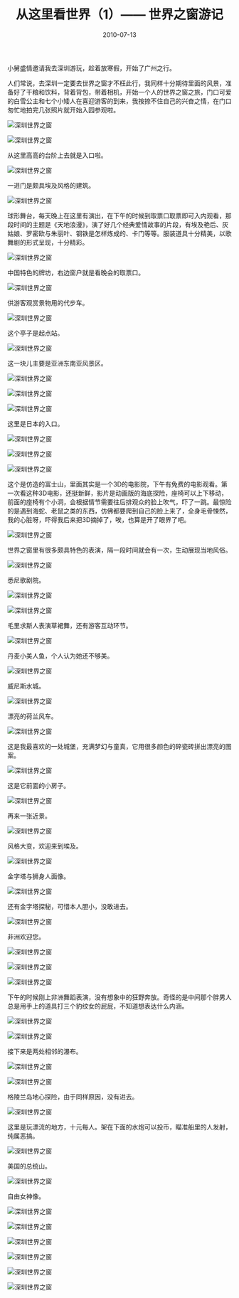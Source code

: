 ﻿---
title: "从这里看世界（1）——	世界之窗游记"
date: 2010-07-13
categories: 
  - "travels"
tags: 
  - "世界之窗"
  - "深圳"
---

小舅盛情邀请我去深圳游玩，趁着放寒假，开始了广州之行。

人们常说，去深圳一定要去世界之窗才不枉此行，我同样十分期待里面的风景，准备好了干粮和饮料，背着背包，带着相机，开始一个人的世界之窗之旅，门口可爱的白雪公主和七个小矮人在喜迎游客的到来，我按捺不住自己的兴奋之情，在门口匆忙地拍完几张照片就开始入园参观啦。

![深圳世界之窗](/images/5645988733_d1883fb763_z.jpg)<!--more-->

![深圳世界之窗](/images/5646553040_8cd0942a9a_z.jpg)

从这里高高的台阶上去就是入口啦。

![深圳世界之窗](/images/5645989683_a781c39e03_z.jpg)

一进门是颇具埃及风格的建筑。

![深圳世界之窗](/images/5645990069_5f86c1f2b7_z.jpg)

球形舞台，每天晚上在这里有演出，在下午的时候到取票口取票即可入内观看，那段时间的主题是《天地浪漫》，演了好几个经典爱情故事的片段，有埃及艳后、灰姑娘、罗密欧与朱丽叶、钢铁是怎样炼成的、卡门等等。服装道具十分精美，以歌舞剧的形式呈现，十分精彩。

![深圳世界之窗](/images/5645990663_51812b9803_z.jpg)

中国特色的牌坊，右边窗户就是看晚会的取票口。

![深圳世界之窗](/images/5645991059_a48dc0a31a_z.jpg)

供游客观赏景物用的代步车。

![深圳世界之窗](/images/5645991615_645df3aa12_z.jpg)

这个亭子是起点站。

![深圳世界之窗](/images/5645991999_1c49fff210_z.jpg)

这一块儿主要是亚洲东南亚风景区。

![深圳世界之窗](/images/5646556162_f6080e7bdd_z.jpg)

![深圳世界之窗](/images/5645992801_d7908499a8_z.jpg)

![深圳世界之窗](/images/5646557912_9c48d0591b_z.jpg)

这里是日本的入口。

![深圳世界之窗](/images/5645994957_11625f606c_z.jpg)

![深圳世界之窗](/images/5646558952_c0269a8e8a_z.jpg)

![深圳世界之窗](/images/5646548420_069d0c7947_z.jpg)

这个是仿造的富士山，里面其实是一个3D的电影院，下午有免费的电影观看。第一次看这种3D电影，还挺新鲜，影片是动画版的海底探险，座椅可以上下移动，前面的座椅有个小洞，会根据情节需要往后排观众的脸上吹气，吓了一跳。最惊险的是遇到海蛇、老鼠之类的东西，仿佛都要爬到自己的脸上来了，全身毛骨悚然，我的心脏呀，吓得我后来把3D摘掉了，唉，也算是开了眼界了吧。

![深圳世界之窗](/images/5645995749_21f830c30b_z.jpg)

世界之窗里有很多颇具特色的表演，隔一段时间就会有一次，生动展现当地风俗。

![深圳世界之窗](/images/5646549520_ba6bc3e98c_z.jpg)

悉尼歌剧院。

![深圳世界之窗](/images/5646549978_f424dc080b_z.jpg)

![深圳世界之窗](/images/5645986543_34519a37b7_z.jpg)

毛里求斯人表演草裙舞，还有游客互动环节。

![深圳世界之窗](/images/5646550904_a624732b80_z.jpg)

丹麦小美人鱼，个人认为她还不够美。

![深圳世界之窗](/images/5645987459_1fb57d8452_z.jpg)

威尼斯水城。

![深圳世界之窗](/images/5645988297_50b129864d_z.jpg)

漂亮的荷兰风车。

![深圳世界之窗](/images/5645886653_f983af9a13_z.jpg)

这是我最喜欢的一处城堡，充满梦幻与童真，它用很多颜色的碎瓷砖拼出漂亮的图案。

![深圳世界之窗](/images/5645887021_b10761e0db_z.jpg)

这是它前面的小房子。

![深圳世界之窗](/images/5645887395_a835e58b64_z.jpg)

再来一张近景。

![深圳世界之窗](/images/5645887921_36e60b3937_z.jpg)

风格大变，欢迎来到埃及。

![深圳世界之窗](/images/5646451982_e2c3f12847_z.jpg)

金字塔与狮身人面像。

![深圳世界之窗](/images/5645888663_1de7f5f378_z.jpg)

还有金字塔探秘，可惜本人胆小，没敢进去。

![深圳世界之窗](/images/5646454006_9a2d0171b9_z.jpg)

非洲欢迎您。

![深圳世界之窗](/images/5645889861_14ab3a0a2d_z.jpg)

![深圳世界之窗](/images/5645889033_ea1153c957_z.jpg)

![深圳世界之窗](/images/5646453164_1380bb8cbf_z.jpg)

下午的时候刚上非洲舞蹈表演，没有想象中的狂野奔放。奇怪的是中间那个胖男人总是用手上的道具打三个豹纹女的屁屁，不知道想表达什么内涵。

![深圳世界之窗](/images/5646022941_ba06330981_z.jpg)

![深圳世界之窗](/images/5646023433_af9ce0936d_z.jpg)

接下来是两处相邻的瀑布。

![深圳世界之窗](/images/5646455968_28d364accd_z.jpg)

![深圳世界之窗](/images/5646456314_1822bafcb4_z.jpg)

格陵兰岛地心探险，由于同样原因，没有进去。

![深圳世界之窗](/images/5645893381_a294f1e684_z.jpg)

这里是玩漂流的地方，十元每人。架在下面的水炮可以投币，瞄准船里的人发射，纯属恶搞。

![深圳世界之窗](/images/5645893723_e264f182af_z.jpg)

美国的总统山。

![深圳世界之窗](/images/5645894093_cba93af302_z.jpg)

自由女神像。

![深圳世界之窗](/images/5646463884_259cb4c0d5_z.jpg)

![深圳世界之窗](/images/5646459526_84b00acdc6_z.jpg)

![深圳世界之窗](/images/5645896285_2e150e842c_z.jpg)

![深圳世界之窗](/images/5645896677_9bc5171189_z.jpg)

![深圳世界之窗](/images/5646461644_db14e406d2_z.jpg)

![深圳世界之窗](/images/5645898349_a8bf5e3bbd_z.jpg)
